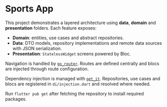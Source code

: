 # Sports App

This project demonstrates a layered architecture using **data**, **domain** and **presentation** folders. Each feature exposes:

- **Domain**: entities, use cases and abstract repositories.
- **Data**: DTO models, repository implementations and remote data sources with JSON serialization.
- **Presentation**: `StatelessWidget` screens powered by Bloc.

Navigation is handled by [`go_router`](https://pub.dev/packages/go_router). Routes are defined centrally and blocs are injected through route configuration.

Dependency injection is managed with [`get_it`](https://pub.dev/packages/get_it). Repositories, use cases and blocs are registered in `di/injection.dart` and resolved where needed.

Run `flutter pub get` after fetching the repository to install required packages.
